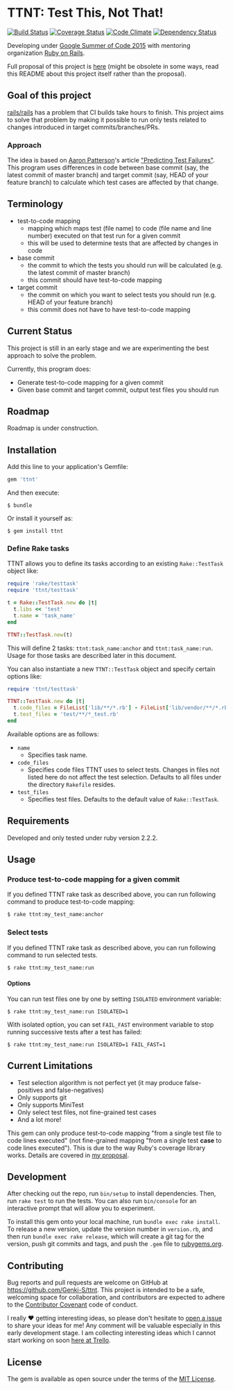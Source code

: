 # TTNT: Test This, Not That!

[![Build Status](https://travis-ci.org/Genki-S/ttnt.svg?branch=master)](https://travis-ci.org/Genki-S/ttnt)
[![Coverage Status](https://coveralls.io/repos/Genki-S/ttnt/badge.svg?branch=master)](https://coveralls.io/r/Genki-S/ttnt?branch=master)
[![Code Climate](https://codeclimate.com/github/Genki-S/ttnt/badges/gpa.svg)](https://codeclimate.com/github/Genki-S/ttnt)
[![Dependency Status](https://gemnasium.com/Genki-S/ttnt.svg)](https://gemnasium.com/Genki-S/ttnt)

Developing under [Google Summer of Code 2015](http://www.google-melange.com/gsoc/homepage/google/gsoc2015) with mentoring organization [Ruby on Rails](http://rubyonrails.org/).

Full proposal of this project is [here](https://github.com/Genki-S/gsoc2015/blob/master/proposal.md) (might be obsolete in some ways, read this README about this project itself rather than the proposal).

## Goal of this project

[rails/rails](https://github.com/rails/rails) has a problem that CI builds take hours to finish. This project aims to solve that problem by making it possible to run only tests related to changes introduced in target commits/branches/PRs.

### Approach

The idea is based on [Aaron Patterson](https://twitter.com/tenderlove)'s article ["Predicting Test Failures"](http://tenderlovemaking.com/2015/02/13/predicting-test-failues.html). This program uses differences in code between base commit (say, the latest commit of master branch) and target commit (say, HEAD of your feature branch) to calculate which test cases are affected by that change.

## Terminology

- test-to-code mapping
    - mapping which maps test (file name) to code (file name and line number) executed on that test run for a given commit
    - this will be used to determine tests that are affected by changes in code
- base commit
    - the commit to which the tests you should run will be calculated (e.g. the latest commit of master branch)
    - this commit should have test-to-code mapping
- target commit
    - the commit on which you want to select tests you should run (e.g. HEAD of your feature branch)
    - this commit does not have to have test-to-code mapping

## Current Status

This project is still in an early stage and we are experimenting the best approach to solve the problem.

Currently, this program does:

- Generate test-to-code mapping for a given commit
- Given base commit and target commit, output test files you should run

## Roadmap

Roadmap is under construction.

## Installation

Add this line to your application's Gemfile:

```ruby
gem 'ttnt'
```

And then execute:

    $ bundle

Or install it yourself as:

    $ gem install ttnt

### Define Rake tasks

TTNT allows you to define its tasks according to an existing `Rake::TestTask` object like:

```ruby
require 'rake/testtask'
require 'ttnt/testtask'

t = Rake::TestTask.new do |t|
  t.libs << 'test'
  t.name = 'task_name'
end

TTNT::TestTask.new(t)
```

This will define 2 tasks: `ttnt:task_name:anchor` and `ttnt:task_name:run`. Usage for those tasks are described later in this document.

You can also instantiate a new `TTNT::TestTask` object and specify certain options like:

```ruby
require 'ttnt/testtask'

TTNT::TestTask.new do |t|
  t.code_files = FileList['lib/**/*.rb'] - FileList['lib/vendor/**/*.rb']
  t.test_files = 'test/**/*_test.rb'
end
```

Available options are as follows:

- `name`
  - Specifies task name.
- `code_files`
  - Specifies code files TTNT uses to select tests. Changes in files not listed here do not affect the test selection. Defaults to all files under the directory `Rakefile` resides.
- `test_files`
  - Specifies test files. Defaults to the default value of `Rake::TestTask`.

## Requirements

Developed and only tested under ruby version 2.2.2.

## Usage

### Produce test-to-code mapping for a given commit

If you defined TTNT rake task as described above, you can run following command to produce test-to-code mapping:

```sh
$ rake ttnt:my_test_name:anchor
```

### Select tests

If you defined TTNT rake task as described above, you can run following command to run selected tests.

```sh
$ rake ttnt:my_test_name:run
```

#### Options

You can run test files one by one by setting `ISOLATED` environment variable:

```
$ rake ttnt:my_test_name:run ISOLATED=1
```

With isolated option, you can set `FAIL_FAST` environment variable to stop running successive tests after a test has failed:

```
$ rake ttnt:my_test_name:run ISOLATED=1 FAIL_FAST=1
```

## Current Limitations

- Test selection algorithm is not perfect yet (it may produce false-positives and false-negatives)
- Only supports git
- Only supports MiniTest
- Only select test files, not fine-grained test cases
- And a lot more!

This gem can only produce test-to-code mapping "from a single test file to code lines executed"
(not fine-grained mapping "from a single test **case** to code lines executed").
This is due to the way Ruby's coverage library works. Details are covered in [my proposal](https://github.com/Genki-S/gsoc2015/blob/master/proposal.md#2-run-each-test-case-from-scratch-requiring-all-files-for-every-run).

## Development

After checking out the repo, run `bin/setup` to install dependencies. Then, run `rake test` to run the tests. You can also run `bin/console` for an interactive prompt that will allow you to experiment.

To install this gem onto your local machine, run `bundle exec rake install`. To release a new version, update the version number in `version.rb`, and then run `bundle exec rake release`, which will create a git tag for the version, push git commits and tags, and push the `.gem` file to [rubygems.org](https://rubygems.org).

## Contributing

Bug reports and pull requests are welcome on GitHub at https://github.com/Genki-S/ttnt. This project is intended to be a safe, welcoming space for collaboration, and contributors are expected to adhere to the [Contributor Covenant](contributor-covenant.org) code of conduct.

I really :heart: getting interesting ideas, so please don't hesitate to [open a issue](https://github.com/Genki-S/ttnt/issues/new) to share your ideas for me! Any comment will be valuable especially in this early development stage. I am collecting interesting ideas which I cannot start working on soon [here at Trello](https://trello.com/b/z232DXnq/ttnt).

## License

The gem is available as open source under the terms of the [MIT License](http://opensource.org/licenses/MIT).

